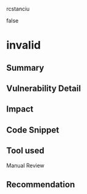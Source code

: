 rcstanciu

false

# invalid

## Summary

## Vulnerability Detail

## Impact

## Code Snippet

## Tool used

Manual Review

## Recommendation
